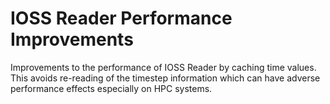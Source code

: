IOSS Reader Performance Improvements
===================================

Improvements to the performance of IOSS Reader by caching time values. This avoids
re-reading of the timestep information which can have adverse performance
effects especially on HPC systems.
